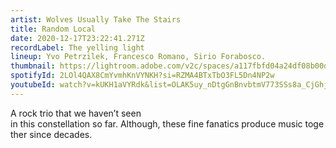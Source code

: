 ```yaml
---
artist: Wolves Usually Take The Stairs
title: Random Local
date: 2020-12-17T23:22:41.271Z
recordLabel: The yelling light
lineup: Yvo Petrzilek, Francesco Romano, Sirio Forabosco.
thumbnail: https://lightroom.adobe.com/v2c/spaces/a117fbfd04a24df08b00dc7343422215/assets/81b29d664f884940c7aa059dcd5a2e0c/revisions/be36634d38944b72bc4f1d8c99e35b5c/renditions/13dc2880d3bda492b0fc49bf93075f26
spotifyId: 2LOl4QAX8CmYvmhKnVYNKH?si=RZMA4BTxTbO3FL5Dn4NP2w
youtubeId: watch?v=kUKH1aVYRdk&list=OLAK5uy_nDtgGnBnvbtmV773SSs8a_CjGhjuvoQvY
---
```

A rock trio that we haven’t seen in this constellation so far. Although, these fine fanatics produce music together since decades.